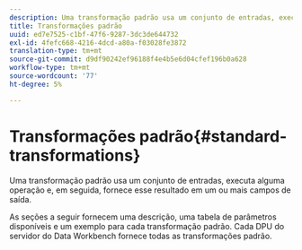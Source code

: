 ```yaml
---
description: Uma transformação padrão usa um conjunto de entradas, executa alguma operação e, em seguida, fornece esse resultado em um ou mais campos de saída.
title: Transformações padrão
uuid: ed7e7525-c1bf-47f6-9287-3dc3de644732
exl-id: 4fefc668-4216-4dcd-a80a-f03028fe3872
translation-type: tm+mt
source-git-commit: d9df90242ef96188f4e4b5e6d04cfef196b0a628
workflow-type: tm+mt
source-wordcount: '77'
ht-degree: 5%

---
```


# Transformações padrão{#standard-transformations}

Uma transformação padrão usa um conjunto de entradas, executa alguma operação e, em seguida, fornece esse resultado em um ou mais campos de saída.

As seções a seguir fornecem uma descrição, uma tabela de parâmetros disponíveis e um exemplo para cada transformação padrão. Cada DPU do servidor do Data Workbench fornece todas as transformações padrão.
